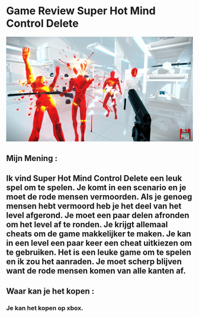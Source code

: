 # Game Review Super Hot Mind Control Delete

![Super Hot](2.jpg)



## Mijn Mening :



## Ik vind Super Hot Mind Control Delete een leuk spel om te spelen. Je komt in een scenario en je moet de rode mensen vermoorden. Als je genoeg mensen hebt vermoord heb je het deel van het level afgerond. Je moet een paar delen afronden om het level af te ronden. Je krijgt allemaal cheats om de game makkelijker te maken. Je kan in een level een paar keer een cheat uitkiezen om te gebruiken. Het is een leuke game om te spelen en ik zou het aanraden. Je moet scherp blijven want de rode mensen komen van alle kanten af.



## Waar kan je het kopen :



### Je kan het kopen op xbox.

